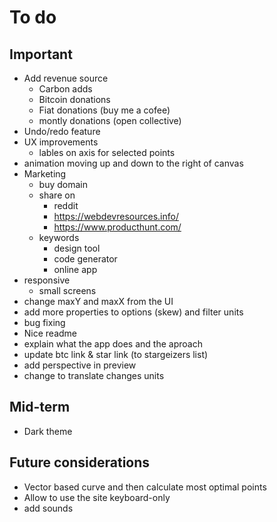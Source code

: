 # To do

## Important

- Add revenue source
  - Carbon adds
  - Bitcoin donations
  - Fiat donations (buy me a cofee)
  - montly donations (open collective)
- Undo/redo feature
- UX improvements
  - lables on axis for selected points
- animation moving up and down to the right of canvas
- Marketing
  - buy domain
  - share on
    - reddit
    - https://webdevresources.info/
    - https://www.producthunt.com/
  - keywords
    - design tool
    - code generator
    - online app
- responsive
  - small screens
- change maxY and maxX from the UI
- add more properties to options (skew) and filter units
- bug fixing
- Nice readme
- explain what the app does and the aproach
- update btc link & star link (to stargeizers list)
- add perspective in preview
- change to translate changes units

## Mid-term

- Dark theme

## Future considerations

- Vector based curve and then calculate most optimal points
- Allow to use the site keyboard-only
- add sounds
